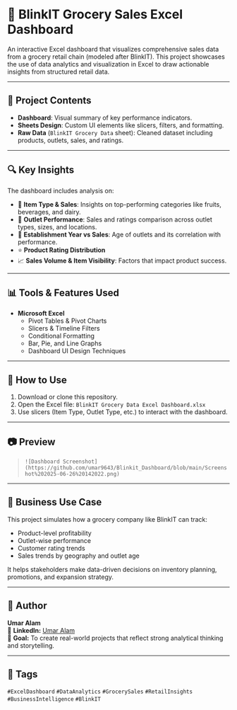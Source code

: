 # 🛒 BlinkIT Grocery Sales Excel Dashboard

An interactive Excel dashboard that visualizes comprehensive sales data from a grocery retail chain (modeled after BlinkIT). This project showcases the use of data analytics and visualization in Excel to draw actionable insights from structured retail data.

---

## 📁 Project Contents

- **Dashboard**: Visual summary of key performance indicators.
- **Sheets Design**: Custom UI elements like slicers, filters, and formatting.
- **Raw Data** (`BlinkIT Grocery Data` sheet): Cleaned dataset including products, outlets, sales, and ratings.

---

## 🔍 Key Insights

The dashboard includes analysis on:

- 🧃 **Item Type & Sales**: Insights on top-performing categories like fruits, beverages, and dairy.
- 🏬 **Outlet Performance**: Sales and ratings comparison across outlet types, sizes, and locations.
- 📅 **Establishment Year vs Sales**: Age of outlets and its correlation with performance.
- ⭐ **Product Rating Distribution**
- 📈 **Sales Volume & Item Visibility**: Factors that impact product success.

---

## 📊 Tools & Features Used

- **Microsoft Excel**
  - Pivot Tables & Pivot Charts
  - Slicers & Timeline Filters
  - Conditional Formatting
  - Bar, Pie, and Line Graphs
  - Dashboard UI Design Techniques

---

## 🚀 How to Use

1. Download or clone this repository.
2. Open the Excel file: `BlinkIT Grocery Data Excel Dashboard.xlsx`
3. Use slicers (Item Type, Outlet Type, etc.) to interact with the dashboard.

---

## 📷 Preview

> `![Dashboard Screenshot](https://github.com/umar9643/Blinkit_Dashboard/blob/main/Screenshot%202025-06-26%20142022.png)`

---

## 💼 Business Use Case

This project simulates how a grocery company like BlinkIT can track:
- Product-level profitability
- Outlet-wise performance
- Customer rating trends
- Sales trends by geography and outlet age

It helps stakeholders make data-driven decisions on inventory planning, promotions, and expansion strategy.

---

## 👤 Author

**Umar Alam**  
🔗 **LinkedIn:** [Umar Alam](www.linkedin.com/in/umar-alam-a1b2c3)  
🧠 **Goal:** To create real-world projects that reflect strong analytical thinking and storytelling.


---

## 📌 Tags

`#ExcelDashboard` `#DataAnalytics` `#GrocerySales` `#RetailInsights` `#BusinessIntelligence` `#BlinkIT`

